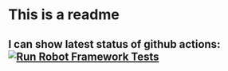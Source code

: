# This is a readme
## I can show latest status of github actions:[![Run Robot Framework Tests](https://github.com/rdomian/testGithubActions/actions/workflows/run_robot_framework_tests.yml/badge.svg)](https://github.com/rdomian/testGithubActions/actions/workflows/run_robot_framework_tests.yml)

